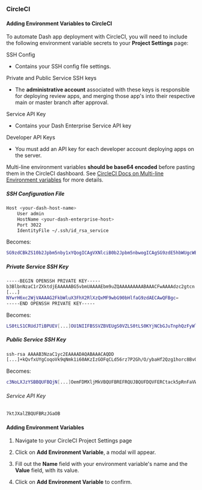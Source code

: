 ### CircleCI

#### Adding Environment Variables to CircleCI

To automate Dash app deployment with CircleCI, you will need to include the
 following environment variable secrets to your **Project Settings** page:

SSH Config

  - Contains your SSH config file settings.

Private and Public Service SSH keys

  - The **administrative account** associated with these keys is responsible for deploying review apps, and merging those app's into their respective main or master branch after approval.

Service API Key

  - Contains your Dash Enterprise Service API key

Developer API Keys

  - You must add an API key for each developer account deploying apps on the server.

Multi-line environment variables **should be base64 encoded** before pasting them in 
the CircleCI dashboard. 
See [CircleCI Docs on Multi-line Environment variables](https://support.circleci.com/hc/en-us/articles/360046094254-Using-Multiple-Line-newline-Environment-Variables-in-CircleCI) 
for more details.

##### SSH Configuration File

```sh
Host <your-dash-host-name>
    User admin
    HostName <your-dash-enterprise-host>
    Port 3022
    IdentityFile ~/.ssh/id_rsa_service

```
Becomes:

```sh
SG9zdCBkZS10b2Jpbm5nby1xYQogICAgVXNlciB0b2Jpbm5nbwogICAgSG9zdE5hbWUgcWEtZGUtNDEwLnBs[...]Lmhvc3QKICAgIFBvcnQgMzAyMgogICAgSWRlbnRpdHlGaWxlIH4vLnNzaC9hZG1pbl9xYV9kZV80MTBfcGxvdGx5X2hvc3QKICAgIFN0cmljdEhvc3RLZXlDaGVja2luZyBubwogICAgVXNlcktub3duSG9zdHNGaWxlIC9kZXYvbnVsbAoK
```

##### Private Service SSH Key

```sh
-----BEGIN OPENSSH PRIVATE KEY-----
b3BlbnNzaC1rZXktdjEAAAAABG5vbmUAAAAEbm9uZQAAAAAAAAABAAACFwAAAAdzc2gtcn
[...]
NYwrH6xc2WjVAAAAG2FkbWluX3FhX2RlXzQxMF9wbG90bHlfaG9zdAECAwQFBgc=
-----END OPENSSH PRIVATE KEY-----

```

Becomes:

```sh
LS0tLS1CRUdJTiBPUEV[...]OU1NIIFBSSVZBVEUgS0VZLS0tLS0KYjNCbGJuTnphQzFyWlhrdGRqRUFBQUFBQkc1SDZ4YzJXalZBQUFBRzJGa2JXbHVYM0ZoWDJSbFh6UXhNRjl3Ykc5MGJIbGZhRzl6ZEFFQ0F3UUZCZ2M9Ci0tLS0tRU5EIE9QRU5TU0ggUFJJVkFURSBLRVktLS0tLQo=
```

##### Public Service SSH Key

```sh
ssh-rsa AAAAB3NzaC1yc2EAAAADAQABAAACAQDD
[...]+kQvfxUYgCoqoVk9qNmk1i60AKzIzGOFqCLd56rz7P2Gh/O/ybaHf2Qzg1horc8BvQxfB0o9POaaPy80WZg5IkBtOQlLoJJD+ohlQcvpqN1odEAJnmOQ== service_account

```

Becomes:

```sh
c3NoLXJzYSBBQUFBQjN[...]OemFDMXljMkVBQUFBREFRQUJBQUFDQVFERCtack5pRnFaVWgxVlBYR3ZUdFpJWkhKVXoyMzh5OGJBdlhJOGdLT1FGbG9xODBXWmc1SWtCdE9RbExvSkpEK29obFFjdnBxTjFvZEVBSm5tT1E9PSBhZG1pbl9xYV9kZV80MTBfcGxvdGx5X2hvc3QK
```

###### Service API Key

```sh
7ktJXalZBQUFBRzJGaOB
```

#### Adding Environment Variables

1. Navigate to your CircleCI Project Settings page
2. Click on **Add Environment Variable**, a modal will appear.

3. Fill out the **Name** field with your environment variable's name and the **Value** field, with its value.

4. Click on **Add Environment Variable** to confirm.